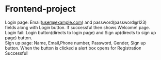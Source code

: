 ﻿# Frontend-project
 Login page: Email(user@example.com) and password(password@123) fields along with Login button. If successful then shows Welcome! page.
 <br>
 Login fail: Login button(directs to login page) and Sign up(directs to sign up page) button. 
 <br>
 Sign up page: Name, Email,Phone number, Password, Gender, Sign up button. When the button is clicked a alert box opens for Registration Successful!
